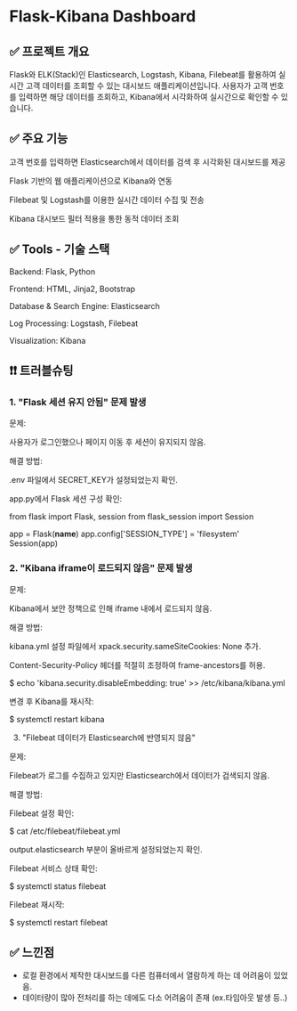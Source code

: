 # Flask-Kibana Dashboard

## ✅ 프로젝트 개요

Flask와 ELK(Stack)인 Elasticsearch, Logstash, Kibana, Filebeat를 활용하여 실시간 고객 데이터를 조회할 수 있는 대시보드 애플리케이션입니다. 사용자가 고객 번호를 입력하면 해당 데이터를 조회하고, Kibana에서 시각화하여 실시간으로 확인할 수 있습니다.

## ✅ 주요 기능

고객 번호를 입력하면 Elasticsearch에서 데이터를 검색 후 시각화된 대시보드를 제공

Flask 기반의 웹 애플리케이션으로 Kibana와 연동

Filebeat 및 Logstash를 이용한 실시간 데이터 수집 및 전송

Kibana 대시보드 필터 적용을 통한 동적 데이터 조회

## ✅ Tools - 기술 스택

Backend: Flask, Python

Frontend: HTML, Jinja2, Bootstrap

Database & Search Engine: Elasticsearch

Log Processing: Logstash, Filebeat

Visualization: Kibana


## ❗❗ 트러블슈팅

### 1. "Flask 세션 유지 안됨" 문제 발생

문제:

사용자가 로그인했으나 페이지 이동 후 세션이 유지되지 않음.

해결 방법:

.env 파일에서 SECRET_KEY가 설정되었는지 확인.

app.py에서 Flask 세션 구성 확인:

from flask import Flask, session
from flask_session import Session

app = Flask(__name__)
app.config['SESSION_TYPE'] = 'filesystem'
Session(app)

### 2. "Kibana iframe이 로드되지 않음" 문제 발생

문제:

Kibana에서 보안 정책으로 인해 iframe 내에서 로드되지 않음.

해결 방법:

kibana.yml 설정 파일에서 xpack.security.sameSiteCookies: None 추가.

Content-Security-Policy 헤더를 적절히 조정하여 frame-ancestors를 허용.

$ echo 'kibana.security.disableEmbedding: true' >> /etc/kibana/kibana.yml

변경 후 Kibana를 재시작:

$ systemctl restart kibana

3. "Filebeat 데이터가 Elasticsearch에 반영되지 않음"

문제:

Filebeat가 로그를 수집하고 있지만 Elasticsearch에서 데이터가 검색되지 않음.

해결 방법:

Filebeat 설정 확인:

$ cat /etc/filebeat/filebeat.yml

output.elasticsearch 부분이 올바르게 설정되었는지 확인.

Filebeat 서비스 상태 확인:

$ systemctl status filebeat

Filebeat 재시작:

$ systemctl restart filebeat

## ✅ 느낀점
- 로컬 환경에서 제작한 대시보드를 다른 컴퓨터에서 열람하게 하는 데 어려움이 있었음.
- 데이터량이 많아 전처리를 하는 데에도 다소 어려움이 존재 (ex.타임아웃 발생 등..)
